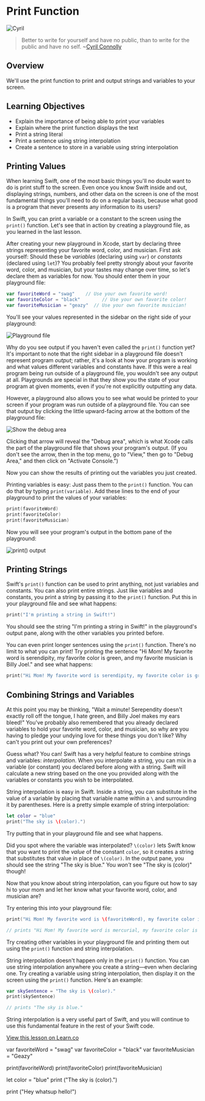 # Print Function

![Cyril](http://i.imgur.com/8yLE9Xe.jpg?1)

> Better to write for yourself and have no public, than to write for the public and have no self. ~[Cyril Connolly](https://en.wikipedia.org/wiki/Cyril_Connolly)

## Overview 

We'll use the print function to print and output strings and variables to your screen.

## Learning Objectives
* Explain the importance of being able to print your variables
* Explain where the print function displays the text
* Print a string literal
* Print a sentence using string interpolation
* Create a sentence to store in a variable using string interpolation

## Printing Values

When learning Swift, one of the most basic things you'll no doubt want to do is print stuff to the screen. Even once you know Swift inside and out, displaying strings, numbers, and other data on the screen is one of the most fundamental things you'll need to do on a regular basis, because what good is a program that never presents any information to its users?

In Swift, you can print a variable or a constant to the screen using the `print()` function. Let's see that in action by creating a playground file, as you learned in the last lesson.

After creating your new playground in Xcode, start by declaring three strings representing your favorite word, color, and musician. First ask yourself: Should these be _variables_ (declaring using `var`) or _constants_ (declared using `let`)? You probably feel pretty strongly about your favorite word, color, and musician, but your tastes may change over time, so let's declare them as variables for now. You should enter them in your playground file:

```swift
var favoriteWord = "swag"    // Use your own favorite word!
var favoriteColor = "black"        // Use your own favorite color!
var favoriteMusician = "geazy"  // Use your own favorite musician!
```

You'll see your values represented in the sidebar on the right side of your playground:

![Playground file](http://i.imgur.com/iWNcAMe.png)

Why do you see output if you haven't even called the `print()` function yet? It's important to note that the right sidebar in a playground file doesn't represent program _output_; rather, it's a look at how your program is working and what values different variables and constants have. If this were a real program being run outside of a playground file, you wouldn't see any output at all. Playgrounds are special in that they show you the state of your program at given moments, even if you're not explicitly outputting any data.

However, a playground also allows you to see what would be printed to your screen if your program was run outside of a playground file. You can see that output by clicking the little upward-facing arrow at the bottom of the playground file:

![Show the debug area](http://i.imgur.com/rZh8PH5.png)

Clicking that arrow will reveal the "Debug area", which is what Xcode calls the part of the playground file that shows your program's output. (If you don't see the arrow, then in the top menu, go to "View," then go to "Debug Area," and then click on "Activate Console.")

Now you can show the results of printing out the variables you just created.

Printing variables is easy: Just pass them to the `print()` function. You can do that by typing `print(variable)`. Add these lines to the end of your playground to print the values of your variables:

```swift
print(favoriteWord)
print(favoriteColor)
print(favoriteMusician)
```

Now you will see your program's output in the bottom pane of the playground:

![print() output](http://i.imgur.com/URQTOag.png)

## Printing Strings

Swift's `print()` function can be used to print anything, not just variables and constants. You can also print entire strings. Just like variables and constants, you print a string by passing it to the `print()` function. Put this in your playground file and see what happens:

```swift
print("I'm printing a string in Swift!")
```

You should see the string "I'm printing a string in Swift!" in the playground's output pane, along with the other variables you printed before.

You can even print longer sentences using the `print()` function. There's no limit to what you can print! Try printing the sentence "Hi Mom! My favorite word is serendipity, my favorite color is green, and my favorite musician is Billy Joel." and see what happens:

```swift
print("Hi Mom! My favorite word is serendipity, my favorite color is green, and my favorite musician is Billy Joel.")
```

## Combining Strings and Variables

At this point you may be thinking, "Wait a minute! Serependity doesn't exactly roll off the tongue, I hate green, and Billy Joel makes my ears bleed!" You've probably also remembered that you already declared variables to hold your favorite word, color, and musician, so why are you having to pledge your undying love for these things you don't like? Why can't you print out your own preferences?

Guess what? You can! Swift has a very helpful feature to combine strings and variables: _interpolation_. When you interpolate a string, you can mix in a variable (or constant) you declared before along with a string. Swift will calculate a new string based on the one you provided along with the variables or constants you wish to be interpolated.

String interpolation is easy in Swift. Inside a string, you can substitute in the value of a variable by placing that variable name within a `\` and surrounding it by parentheses. Here is a pretty simple example of string interpolation:

```swift
let color = "blue"
print("The sky is \(color).")
```

Try putting that in your playground file and see what happens.

Did you spot where the variable was interpolated? `\(color)` lets Swift know that you want to print the _value_ of the constant `color`, so it creates a string that substitutes that value in place of `\(color)`. In the output pane, you should see the string "The sky is blue." You _won't_ see "The sky is \(color)" though!

Now that you know about string interpolation, can you figure out how to say hi to your mom and let her know what your favorite word, color, and musician are?

Try entering this into your playground file:

```swift
print("Hi Mom! My favorite word is \(favoriteWord), my favorite color is \(favoriteColor), and my favorite musician is \(favoriteMusician).")

// prints "Hi Mom! My favorite word is mercurial, my favorite color is blue, and my favorite musician is Nirvana."
```

Try creating other variables in your playground file and printing them out using the `print()` function and string interpolation.

String interpolation doesn't happen only in the `print()` function. You can use string interpolation anywhere you create a string—even when declaring one. Try creating a variable using string interpolation, then display it on the screen using the `print()` function. Here's an example:

```swift
var skySentence = "The sky is \(color)."
print(skySentence)

// prints "The sky is blue."
```

String interpolation is a very useful part of Swift, and you will continue to use this fundamental feature in the rest of your Swift code.

<a href='https://learn.co/lessons/Print' data-visibility='hidden'>View this lesson on Learn.co</a>

var favoriteWord = "swag"
var favoriteColor = "black"
var favoriteMusician = "Geazy"

print(favoriteWord)
print(favoriteColor)
print(favoriteMusician)

let color = "blue"
print ("The sky is \(color).")

print ("Hey whatsup hello!")

